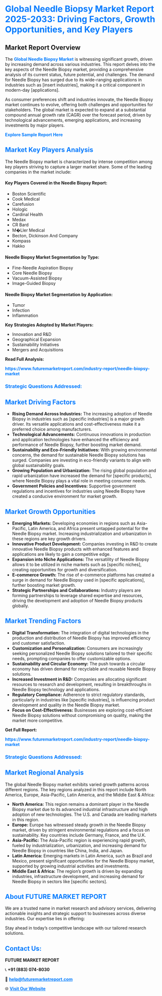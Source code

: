 <h1 style="color: #007BFF;">Global Needle Biopsy Market Report 2025-2033: Driving Factors, Growth Opportunities, and Key Players</h1>

<section id="overview">
<h2>Market Report Overview</h2>
<p>The <a href="https://www.futuremarketreport.com/industry-report/needle-biopsy-market" style="color: #007BFF; text-decoration: none;"><strong>Global Needle Biopsy Market</strong></a> is witnessing significant growth, driven by increasing demand across various industries. This report delves into the key aspects of the Needle Biopsy market, providing a comprehensive analysis of its current status, future potential, and challenges. The demand for Needle Biopsy has surged due to its wide-ranging applications in industries such as [insert industries], making it a critical component in modern-day [applications].</p>
<p>As consumer preferences shift and industries innovate, the Needle Biopsy market continues to evolve, offering both challenges and opportunities for stakeholders. The global market is expected to expand at a substantial compound annual growth rate (CAGR) over the forecast period, driven by technological advancements, emerging applications, and increasing investments by major players.</p>
</section>

<section id="overview">
<p><a href="https://www.futuremarketreport.com/request-sample/reportId=63709" style="color: #007BFF; text-decoration: none;"><strong>Explore Sample Report Here</strong></a></p>
</section>

<section id="key-players">
<h2 style="color: #007BFF;">Market Key Players Analysis</h2>
<p>The Needle Biopsy market is characterized by intense competition among key players striving to capture a larger market share. Some of the leading companies in the market include:</p>
<h4>Key Players Covered in the Needle Biopsy Report:</h4>
<ul><li>Boston Scientific</li><li>Cook Medical</li><li>Carefusion</li><li>Hologic</li><li>Cardinal Health</li><li>Medax</li><li>CR Bard</li><li>M�Ller Medical</li><li>Becton, Dickinson And Company</li><li>Kompass</li><li>Hakko</li></ul>
<h4>Needle Biopsy Market Segmentation by Type:</h4>
<ul><li>Fine-Needle Aspiration Biopsy</li><li>Core Needle Biopsy</li><li>Vacuum-Assisted Biopsy</li><li>Image-Guided Biopsy</li></ul>

<h4>Needle Biopsy Market Segmentation by Application:</h4>
<ul><li>Tumor</li><li>Infection</li><li>Inflammation</li></ul>
<p><strong>Key Strategies Adopted by Market Players:</strong></p>
<ul>
<li>Innovation and R&D</li>
<li>Geographical Expansion</li>
<li>Sustainability Initiatives</li>
<li>Mergers and Acquisitions</li>
</ul>
</section>

<section>
<p><strong>Read Full Analysis: </strong></p><a href="https://www.futuremarketreport.com/industry-report/needle-biopsy-market" style="color: #007BFF; text-decoration: none;"><strong>https://www.futuremarketreport.com/industry-report/needle-biopsy-market</strong></a>
<h3 style="color: #007BFF;">Strategic Questions Addressed:</h3>
</section>

<section id="driving-factors">
<h2 style="color: #007BFF;">Market Driving Factors</h2>
<ul>
<li><strong>Rising Demand Across Industries:</strong> The increasing adoption of Needle Biopsy in industries such as [specific industries] is a major growth driver. Its versatile applications and cost-effectiveness make it a preferred choice among manufacturers.</li>
<li><strong>Technological Advancements:</strong> Continuous innovations in production and application technologies have enhanced the efficiency and performance of Needle Biopsy, further boosting market demand.</li>
<li><strong>Sustainability and Eco-Friendly Initiatives:</strong> With growing environmental concerns, the demand for sustainable Needle Biopsy solutions has surged. Companies are investing in eco-friendly variants to align with global sustainability goals.</li>
<li><strong>Growing Population and Urbanization:</strong> The rising global population and rapid urbanization have increased the demand for [specific products], where Needle Biopsy plays a vital role in meeting consumer needs.</li>
<li><strong>Government Policies and Incentives:</strong> Supportive government regulations and incentives for industries using Needle Biopsy have created a conducive environment for market growth.</li>
</ul>
</section>

<section id="growth-opportunities">
<h2 style="color: #007BFF;">Market Growth Opportunities</h2>
<ul>
<li><strong>Emerging Markets:</strong> Developing economies in regions such as Asia-Pacific, Latin America, and Africa present untapped potential for the Needle Biopsy market. Increasing industrialization and urbanization in these regions are key growth drivers.</li>
<li><strong>Innovative Product Development:</strong> Companies investing in R&D to create innovative Needle Biopsy products with enhanced features and applications are likely to gain a competitive edge.</li>
<li><strong>Expansion into Niche Applications:</strong> The versatility of Needle Biopsy allows it to be utilized in niche markets such as [specific niches], creating opportunities for growth and diversification.</li>
<li><strong>E-commerce Growth:</strong> The rise of e-commerce platforms has created a surge in demand for Needle Biopsy used in [specific applications], further boosting market growth.</li>
<li><strong>Strategic Partnerships and Collaborations:</strong> Industry players are forming partnerships to leverage shared expertise and resources, driving the development and adoption of Needle Biopsy products globally.</li>
</ul>
</section>

<section id="trending-factors">
<h2 style="color: #007BFF;">Market Trending Factors</h2>
<ul>
<li><strong>Digital Transformation:</strong> The integration of digital technologies in the production and distribution of Needle Biopsy has improved efficiency and customer satisfaction.</li>
<li><strong>Customization and Personalization:</strong> Consumers are increasingly seeking personalized Needle Biopsy solutions tailored to their specific needs, prompting companies to offer customizable options.</li>
<li><strong>Sustainability and Circular Economy:</strong> The push towards a circular economy has driven demand for recyclable and reusable Needle Biopsy solutions.</li>
<li><strong>Increased Investment in R&D:</strong> Companies are allocating significant resources to research and development, resulting in breakthroughs in Needle Biopsy technology and applications.</li>
<li><strong>Regulatory Compliance:</strong> Adherence to strict regulatory standards, particularly in industries like [specific industries], is influencing product development and quality in the Needle Biopsy market.</li>
<li><strong>Focus on Cost-Effectiveness:</strong> Businesses are exploring cost-efficient Needle Biopsy solutions without compromising on quality, making the market more competitive.</li>
</ul>
</section>

<section>
<p><strong>Get Full Report: </strong></p><a href="https://www.futuremarketreport.com/industry-report/needle-biopsy-market" style="color: #007BFF; text-decoration: none;"><strong>https://www.futuremarketreport.com/industry-report/needle-biopsy-market</strong></a>
<h3 style="color: #007BFF;">Strategic Questions Addressed:</h3>
</section>


<section id="regional-analysis">
<h2 style="color: #007BFF;">Market Regional Analysis</h2>
<p>The global Needle Biopsy market exhibits varied growth patterns across different regions. The key regions analyzed in this report include North America, Europe, Asia-Pacific, Latin America, and the Middle East & Africa:</p>
<ul>
<li><strong>North America:</strong> This region remains a dominant player in the Needle Biopsy market due to its advanced industrial infrastructure and high adoption of new technologies. The U.S. and Canada are leading markets in this region.</li>
<li><strong>Europe:</strong> Europe has witnessed steady growth in the Needle Biopsy market, driven by stringent environmental regulations and a focus on sustainability. Key countries include Germany, France, and the U.K.</li>
<li><strong>Asia-Pacific:</strong> The Asia-Pacific region is experiencing rapid growth, fueled by industrialization, urbanization, and increasing demand for Needle Biopsy in countries like China, India, and Japan.</li>
<li><strong>Latin America:</strong> Emerging markets in Latin America, such as Brazil and Mexico, present significant opportunities for the Needle Biopsy market, supported by growing industrial activities and investments.</li>
<li><strong>Middle East & Africa:</strong> The region’s growth is driven by expanding industries, infrastructure development, and increasing demand for Needle Biopsy in sectors like [specific sectors].</li>
</ul>
</section>

<footer>
<h2 style="color: #007BFF;">About FUTURE MARKET REPORT</h2>
<p>We are a trusted name in market research and advisory services, delivering actionable insights and strategic support to businesses across diverse industries. Our expertise lies in offering:</p>

<p>Stay ahead in today’s competitive landscape with our tailored research solutions.</p>

<h2 style="color: #007BFF;">Contact Us:</h2>
<p><strong>FUTURE MARKET REPORT</strong></p>
<p>📞 <strong>+91 (883) 074-8030</strong></p>
<p>📧 <strong><a href="mailto:help@futuremarketreport.com" style="color: #007BFF;">help@futuremarketreport.com</a></strong></p>
<p>🌐 <strong><a href="https://www.futuremarketreport.com/" style="color: #007BFF;">Visit Our Website</a></strong></p>
</footer>